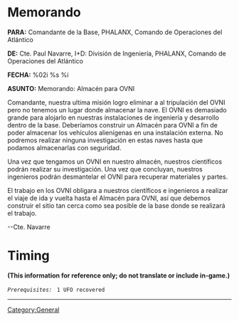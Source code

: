 # Memorando

**PARA:** Comandante de la Base, PHALANX, Comando de Operaciones del
Atlántico

**DE:** Cte. Paul Navarre, I+D: División de Ingeniería, PHALANX, Comando
de Operaciones del Atlántico

**FECHA:** %02i %s %i

**ASUNTO:** Memorando: Almacén para OVNI

Comandante, nuestra ultima misión logro eliminar a al tripulación del
OVNI pero no tenemos un lugar donde almacenar la nave. El OVNI es
demasiado grande para alojarlo en nuestras instalaciones de ingeniería y
desarrollo dentro de la base. Deberíamos construir un Almacén para OVNI
a fin de poder almacenar los vehículos alienígenas en una instalación
externa. No podremos realizar ninguna investigación en estas naves hasta
que podamos almacenarlas con seguridad.

Una vez que tengamos un OVNI en nuestro almacén, nuestros científicos
podrán realizar su investigación. Una vez que concluyan, nuestros
ingenieros podrán desmantelar el OVNI para recuperar materiales y
partes.

El trabajo en los OVNI obligara a nuestros científicos e ingenieros a
realizar el viaje de ida y vuelta hasta el Almacén para OVNI, así que
debemos construir el sitio tan cerca como sea posible de la base donde
se realizará el trabajo.

--Cte. Navarre

# Timing

**(This information for reference only; do not translate or include
in-game.)**

*`Prerequisites:`*
` 1 UFO recovered`

------------------------------------------------------------------------

[Category:General](Category:General "wikilink")